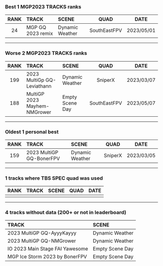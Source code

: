 ### Best 1 MGP2023 TRACKS ranks
|RANK|TRACK|SCENE|QUAD|DATE|
|:---:|:---|:---|:---:|:---:|
|24|MGP GQ 2023 remix|Dynamic Weather|SouthEastFPV|2023/05/01|
---
### Worse 2 MGP2023 TRACKS ranks
|RANK|TRACK|SCENE|QUAD|DATE|
|:---:|:---|:---|:---:|:---:|
|199|2023 MultiGp GQ-Leviathann|Dynamic Weather|SniperX|2023/03/07|
|188|MultiGP 2023 Mayhem-NMGrower|Empty Scene Day|SouthEastFPV|2023/05/07|
---
### Oldest 1 personal best
|RANK|TRACK|SCENE|QUAD|DATE|
|:---:|:---|:---|:---:|:---:|
|159|2023 MultiGP GQ-BonerFPV|Dynamic Weather|SniperX|2023/03/05|
---
### 1 tracks where TBS SPEC quad was used
|RANK|TRACK|SCENE|QUAD|DATE|
|:---:|:---|:---|:---:|:---:|
||||||
---
### 4 tracks without data (200+ or not in leaderboard)
|TRACK|SCENE|
|:---|:---|
|2023 MultiGP GQ-AyyyKayyy|Dynamic Weather|
|2023 MultiGP GQ-NMGrower|Dynamic Weather|
|IO 2023 Main Stage FAI Yawesome|Empty Scene Day|
|MGP Ice Storm 2023 by BonerFPV|Empty Scene Day|
